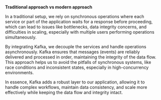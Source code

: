 **Traditional approach vs modern approach**

In a traditional setup, we rely on synchronous operations where each service or part of the application waits for a response before proceeding, which can lead to issues like bottlenecks, data integrity concerns, and difficulties in scaling, especially with multiple users performing operations simultaneously.

By integrating Kafka, we decouple the services and handle operations asynchronously. Kafka ensures that messages (events) are reliably delivered and processed in order, maintaining the integrity of the data flow. This approach helps us to avoid the pitfalls of synchronous systems, like race conditions and inconsistent states, especially in high-concurrency environments.

In essence, Kafka adds a robust layer to our application, allowing it to handle complex workflows, maintain data consistency, and scale more effectively while keeping the data flow and integrity intact.